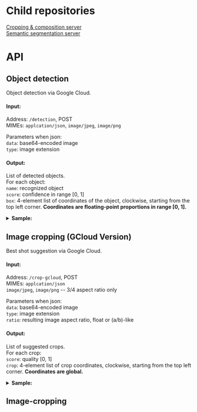 # Child repositories
[Cropping & composition server](https://github.com/notantony/Grid-Anchor-based-Image-Cropping-Pytorch) \
[Semantic segmentation server](https://github.com/notantony/semantic-segmentation-pytorch)

# API

## Object detection
Object detection via Google Cloud.

#### Input:
Address: `/detection`, POST \
MIMEs: `applcation/json`, `image/jpeg`, `image/png`

Parameters when json: \
`data`: base64-encoded image \
`type`: image extension

#### Output:
List of detected objects. \
For each object: \
`name`: recognized object \
`score`: confidence in range [0, 1] \
`box`: 4-element list of coordinates of the object, clockwise, starting from the top left corner. <b> Coordinates are floating-point proportions in range [0, 1]. </b> 


<details>
  <summary> <b>Sample: </b> </summary> 

  Request JSON:
  ```json
  {
      "data": "/9j/4AAQSkZJRgABAQAAAQABAAD/2wCEAAkGBxM...",
      "type": "jpeg"
  }
  ```
  
  Response:
  ```json
  [
      {
          "box": [
              [ 0.5293645262718201, 0.06992649286985397 ],
              [ 0.9699668288230896, 0.06992649286985397 ],
              [ 0.9699668288230896, 0.9906497597694397 ],
              [ 0.5293645262718201, 0.9906497597694397 ]
          ],
          "name": "Cat",
          "score": 0.9038124680519104
      },
      {
          "box": [
              [ 0.06010574474930763, 0 ],
              [ 0.68402498960495, 0 ],
              [ 0.68402498960495, 0.9943057894706726 ],
              [ 0.06010574474930763, 0.9943057894706726 ]
          ],
          "name": "Animal",
          "score": 0.7435145974159241
      }
  ]
  ```
</details>

## Image cropping (GCloud Version)
Best shot suggestion via Google Cloud.

#### Input:
Address: `/crop-gcloud`, POST \
MIMEs: `applcation/json` \
`image/jpeg`, `image/png` -- 3/4 aspect ratio only

Parameters when json: \
`data`: base64-encoded image \
`type`: image extension \
`ratio`: resulting image aspect ratio, float or (a/b)-like

#### Output:
List of suggested crops. \
For each crop: \
`score`:  quality [0, 1] \
`crop`: 4-element list of crop coordinates, clockwise, starting from the top left corner. <b> Coordinates are global. </b> 

<details>
  <summary> <b>Sample: </b> </summary> 

  Request JSON:
  ```json
  {
      "data": "/9j/4AAQSkZJRgABAQAAAQABAAD/2wCEAAkGBxM...",
      "type": "jpg",
      "aspect_ratio": "3/4"
  }
  ```
  
  Response:
  ```json
  [
      {
          "crop": [
              [ 135, 0 ],
              [ 261, 0 ],
              [ 261, 167 ],
              [ 135, 167 ]
          ],
          "score": 0.45851942896842957
      }
  ]
  ```
</details>



## Image-cropping
